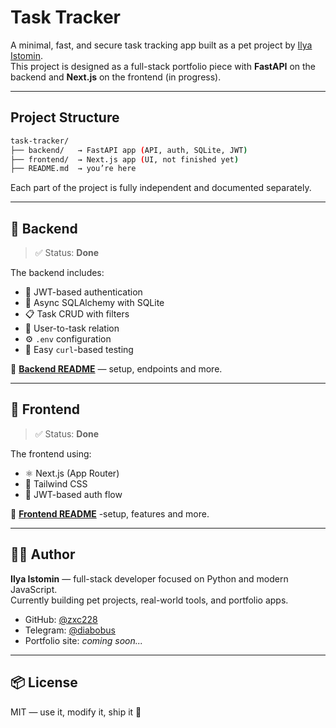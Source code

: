 # Task Tracker

A minimal, fast, and secure task tracking app built as a pet project by [Ilya Istomin](https://github.com/zxc228).  
This project is designed as a full-stack portfolio piece with **FastAPI** on the backend and **Next.js** on the frontend (in progress).

---

## Project Structure
```bash
task-tracker/
├── backend/   → FastAPI app (API, auth, SQLite, JWT)
├── frontend/  → Next.js app (UI, not finished yet)
├── README.md  → you’re here
```

Each part of the project is fully independent and documented separately.

---

## 📡 Backend

> ✅ Status: **Done**

The backend includes:
- 🔐 JWT-based authentication
- 🧠 Async SQLAlchemy with SQLite
- 📋 Task CRUD with filters
- 🔁 User-to-task relation
- ⚙️ `.env` configuration
- 🧪 Easy `curl`-based testing

📘 **[Backend README](./backend/README.md)** — setup, endpoints and more.

---

## 🧾 Frontend

> ✅ Status: **Done**

The frontend using:
- ⚛️ Next.js (App Router)
- 💅 Tailwind CSS
- 🔐 JWT-based auth flow


📘 **[Frontend README](./frontend/README.md)** -setup, features and more.

---

## 👨‍💻 Author

**Ilya Istomin** — full-stack developer focused on Python and modern JavaScript.  
Currently building pet projects, real-world tools, and portfolio apps.

- GitHub: [@zxc228](https://github.com/zxc228)
- Telegram: [@diabobus](https://t.me/diabobus)
- Portfolio site: _coming soon..._

---

## 📦 License

MIT — use it, modify it, ship it 🚢